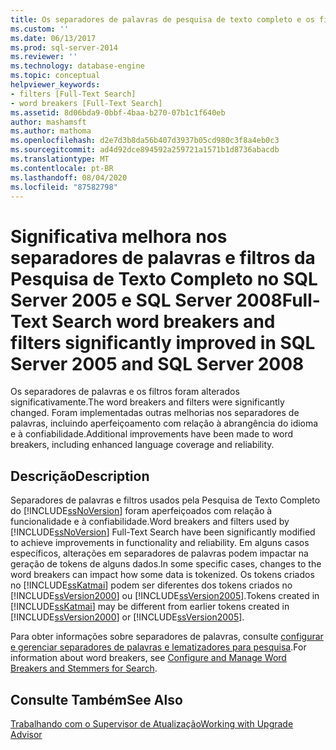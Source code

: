 ```yaml
---
title: Os separadores de palavras de pesquisa de texto completo e os filtros melhoraram significativamente no SQL Server 2005 e SQL Server 2008 | Microsoft Docs
ms.custom: ''
ms.date: 06/13/2017
ms.prod: sql-server-2014
ms.reviewer: ''
ms.technology: database-engine
ms.topic: conceptual
helpviewer_keywords:
- filters [Full-Text Search]
- word breakers [Full-Text Search]
ms.assetid: 8d06bda9-0bbf-4baa-b270-07b1c1f640eb
author: mashamsft
ms.author: mathoma
ms.openlocfilehash: d2e7d3b8da56b407d3937b05cd980c3f8a4eb0c3
ms.sourcegitcommit: ad4d92dce894592a259721a1571b1d8736abacdb
ms.translationtype: MT
ms.contentlocale: pt-BR
ms.lasthandoff: 08/04/2020
ms.locfileid: "87582798"
---
```

# <a name="full-text-search-word-breakers-and-filters-significantly-improved-in-sql-server-2005-and-sql-server-2008"></a><span data-ttu-id="54476-102">Significativa melhora nos separadores de palavras e filtros da Pesquisa de Texto Completo no SQL Server 2005 e SQL Server 2008</span><span class="sxs-lookup"><span data-stu-id="54476-102">Full-Text Search word breakers and filters significantly improved in SQL Server 2005 and SQL Server 2008</span></span>
  <span data-ttu-id="54476-103">Os separadores de palavras e os filtros foram alterados significativamente.</span><span class="sxs-lookup"><span data-stu-id="54476-103">The word breakers and filters were significantly changed.</span></span> <span data-ttu-id="54476-104">Foram implementadas outras melhorias nos separadores de palavras, incluindo aperfeiçoamento com relação à abrangência do idioma e à confiabilidade.</span><span class="sxs-lookup"><span data-stu-id="54476-104">Additional improvements have been made to word breakers, including enhanced language coverage and reliability.</span></span>  
  
## <a name="description"></a><span data-ttu-id="54476-105">Descrição</span><span class="sxs-lookup"><span data-stu-id="54476-105">Description</span></span>  
 <span data-ttu-id="54476-106">Separadores de palavras e filtros usados pela Pesquisa de Texto Completo do [!INCLUDE[ssNoVersion](../../includes/ssnoversion-md.md)] foram aperfeiçoados com relação à funcionalidade e à confiabilidade.</span><span class="sxs-lookup"><span data-stu-id="54476-106">Word breakers and filters used by [!INCLUDE[ssNoVersion](../../includes/ssnoversion-md.md)] Full-Text Search have been significantly modified to achieve improvements in functionality and reliability.</span></span> <span data-ttu-id="54476-107">Em alguns casos específicos, alterações em separadores de palavras podem impactar na geração de tokens de alguns dados.</span><span class="sxs-lookup"><span data-stu-id="54476-107">In some specific cases, changes to the word breakers can impact how some data is tokenized.</span></span> <span data-ttu-id="54476-108">Os tokens criados no [!INCLUDE[ssKatmai](../../includes/sskatmai-md.md)] podem ser diferentes dos tokens criados no [!INCLUDE[ssVersion2000](../../includes/ssversion2000-md.md)] ou [!INCLUDE[ssVersion2005](../../includes/ssversion2005-md.md)].</span><span class="sxs-lookup"><span data-stu-id="54476-108">Tokens created in [!INCLUDE[ssKatmai](../../includes/sskatmai-md.md)] may be different from earlier tokens created in [!INCLUDE[ssVersion2000](../../includes/ssversion2000-md.md)] or [!INCLUDE[ssVersion2005](../../includes/ssversion2005-md.md)].</span></span>  
  
 <span data-ttu-id="54476-109">Para obter informações sobre separadores de palavras, consulte [configurar e gerenciar separadores de palavras e lematizadores para pesquisa](../../relational-databases/search/configure-and-manage-word-breakers-and-stemmers-for-search.md).</span><span class="sxs-lookup"><span data-stu-id="54476-109">For information about word breakers, see [Configure and Manage Word Breakers and Stemmers for Search](../../relational-databases/search/configure-and-manage-word-breakers-and-stemmers-for-search.md).</span></span>  
  
## <a name="see-also"></a><span data-ttu-id="54476-110">Consulte Também</span><span class="sxs-lookup"><span data-stu-id="54476-110">See Also</span></span>  
 [<span data-ttu-id="54476-111">Trabalhando com o Supervisor de Atualização</span><span class="sxs-lookup"><span data-stu-id="54476-111">Working with Upgrade Advisor</span></span>](../../../2014/sql-server/install/working-with-upgrade-advisor.md)  
  
  
